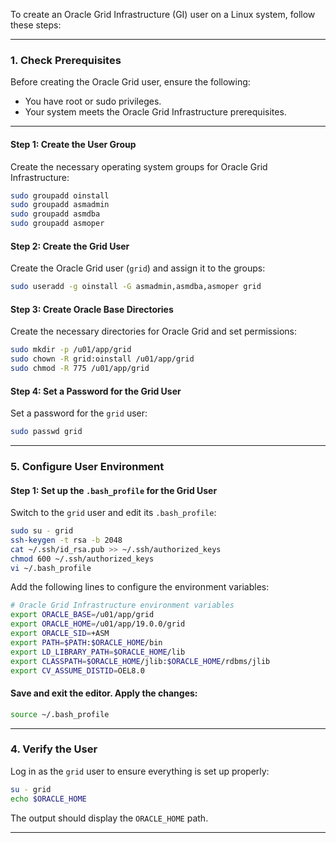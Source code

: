 To create an Oracle Grid Infrastructure (GI) user on a Linux system, follow these steps:

---

### **1. Check Prerequisites**
Before creating the Oracle Grid user, ensure the following:
- You have root or sudo privileges.
- Your system meets the Oracle Grid Infrastructure prerequisites.

---



#### **Step 1: Create the User Group**
Create the necessary operating system groups for Oracle Grid Infrastructure:
```bash
sudo groupadd oinstall
sudo groupadd asmadmin
sudo groupadd asmdba
sudo groupadd asmoper
```

#### **Step 2: Create the Grid User**
Create the Oracle Grid user (`grid`) and assign it to the groups:
```bash
sudo useradd -g oinstall -G asmadmin,asmdba,asmoper grid
```
#### **Step 3: Create Oracle Base Directories**
Create the necessary directories for Oracle Grid and set permissions:
```bash
sudo mkdir -p /u01/app/grid
sudo chown -R grid:oinstall /u01/app/grid
sudo chmod -R 775 /u01/app/grid
```

#### **Step 4: Set a Password for the Grid User**
Set a password for the `grid` user:
```bash
sudo passwd grid
```

---

### **5. Configure User Environment**

#### **Step 1: Set up the `.bash_profile` for the Grid User**
Switch to the `grid` user and edit its `.bash_profile`:
```bash
sudo su - grid
ssh-keygen -t rsa -b 2048
cat ~/.ssh/id_rsa.pub >> ~/.ssh/authorized_keys
chmod 600 ~/.ssh/authorized_keys
vi ~/.bash_profile
```

Add the following lines to configure the environment variables:
```bash
# Oracle Grid Infrastructure environment variables
export ORACLE_BASE=/u01/app/grid
export ORACLE_HOME=/u01/app/19.0.0/grid
export ORACLE_SID=+ASM
export PATH=$PATH:$ORACLE_HOME/bin
export LD_LIBRARY_PATH=$ORACLE_HOME/lib
export CLASSPATH=$ORACLE_HOME/jlib:$ORACLE_HOME/rdbms/jlib
export CV_ASSUME_DISTID=OEL8.0
```

#### Save and exit the editor. Apply the changes:
```bash
source ~/.bash_profile
```


---

### **4. Verify the User**
Log in as the `grid` user to ensure everything is set up properly:
```bash
su - grid
echo $ORACLE_HOME
```

The output should display the `ORACLE_HOME` path.

---

